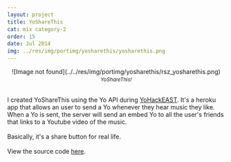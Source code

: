 ```yaml
---
layout: project
title: YoShareThis
cat: mix category-2
order: 15
date: Jul 2014
img: ../res/img/portimg/yosharethis/yosharethis.png
---
```


<center>![Image not found](../../res/img/portimg/yosharethis/rsz_yosharethis.png)
<div><small><i>YoShareThis!</i></small></div></center><br>

I created YoShareThis using the Yo API during [YoHackEAST](https://www.eventbrite.com/e/yo-hackathon-nyc-2-letters-2-hours-ready-set-yo-tickets-12145608843). It's a heroku app that allows an user to send a Yo whenever they hear music they like. When a Yo is sent, the server will send an embed Yo to all the user's friends that links to a Youtube video of the music.
<br><br>
Basically, it's a share button for real life.
<br><br>
View the source code [here](https://github.com/devChuk/YOSHARETHIS).